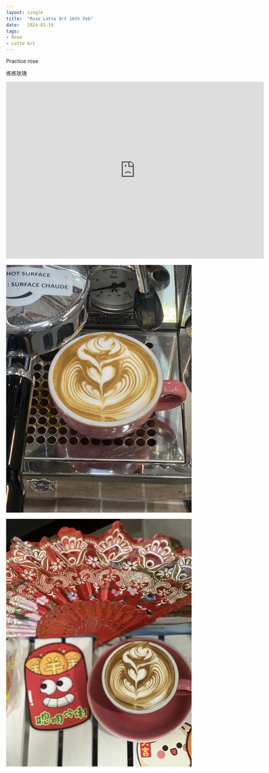 ```yaml
---
layout: single
title:  "Rose Latte Art 16th Feb"
date:   2024-02-16
tags:
- Rose
- Latte Art
---
```



Practice rose

练练玫瑰


<div class="embed-container">
  <iframe
      src="https://www.youtube.com/embed/pCq66VxGHPg"
      width="700"
      height="480"
      frameborder="0"
      allowfullscreen="true">
  </iframe>
</div>



![](/assets/img/2024/02/16/IMG_3519.jpg)

![](/assets/img/2024/02/16/IMG_3521.jpg)

